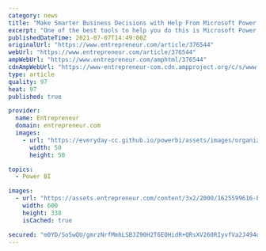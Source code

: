 ```yaml
---
category: news
title: "Make Smarter Business Decisions with Help From Microsoft Power BI"
excerpt: "One of the best tools to help you do this is Microsoft Power BI. Learn how to leverage this powerful software in The Complete 2021 Microsoft Power BI Super Bundle. This nine-course bundle takes a comprehensive, beginner-friendly approach to Microsoft BI."
publishedDateTime: 2021-07-07T14:49:00Z
originalUrl: "https://www.entrepreneur.com/article/376544"
webUrl: "https://www.entrepreneur.com/article/376544"
ampWebUrl: "https://www.entrepreneur.com/amphtml/376544"
cdnAmpWebUrl: "https://www-entrepreneur-com.cdn.ampproject.org/c/s/www.entrepreneur.com/amphtml/376544"
type: article
quality: 97
heat: 97
published: true

provider:
  name: Entrepreneur
  domain: entrepreneur.com
  images:
    - url: "https://everyday-cc.github.io/powerbi/assets/images/organizations/entrepreneur.com-50x50.jpg"
      width: 50
      height: 50

topics:
  - Power BI

images:
  - url: "https://assets.entrepreneur.com/content/3x2/2000/1625599616-Ent-BizIntelligence.jpg?width=600&crop=16:9"
    width: 600
    height: 338
    isCached: true

secured: "m0YD/So5wQU/gmrzNrfMmhLSBJZ90H2T6EOHidR+QRsXV260RIyvfVa2J494df5cvjfwlU38b0cm9+OQbhpHgcPb8yLlHQ69EhXkTTvOzmxHykd3bdOLkh8sqC7f/gaohlvGD0UId7BKWxJDO3REQzYOXtiLGqCsN9SB1+Ofuit5MzoqlB7+k4YH0KUrYugv7zUM/Yeu69qtpaajMuV9Qif0K+3PR+l9xw4O2RMcdfBfgICk7Q5BQXpyFBoNMJONKWEWSYkbxWETFL/fRgf2HD76aEJiKmbY6KSvFvpubDg0xSk0nDkoiSPYjSHaPJc83pGaFMr9wn9JlOEHTE56V1pZXsPAHiQlGqCwl0cbBHQ=;TtrQpCXIk8RdEeZ05ki+dA=="
---
```


